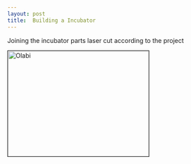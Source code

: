 ```yaml
---
layout: post
title:  Building a Incubator
---
```


Joining the incubator parts laser cut according to the project



<img src="https://cloud.githubusercontent.com/assets/11843828/7246850/c88a8472-e7d8-11e4-9d42-6b3048af366a.jpg" 
alt="Olabi" width="320" height="240" border="1" />

